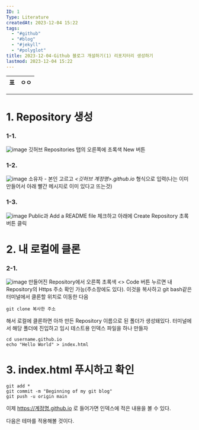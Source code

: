 ```yaml
---
ID: 1
Type: Literature
createdAt: 2023-12-04 15:22
tags:
  - "#github"
  - "#blog"
  - "#jekyll"
  - "#polyglot"
title: 2023-12-04-Github 블로그 개설하기(1) 리포지터리 생성하기
lastmod: 2023-12-04 15:22
---
```

| 표 |ㅇㅇ |
| --- | --- |
***
# 1. Repository 생성

### 1-1.
![image](https://github.com/hionpu/hionpu.github.io/assets/111286364/cb721c89-9865-4fbc-ae40-ebfbb0e12479)
깃허브 Repositories 탭의 오른쪽에 초록색 New 버튼

### 1-2.
![image](https://github.com/hionpu/hionpu.github.io/assets/111286364/dd573081-6fca-4e49-91d1-b1695488f991)
소유자 - 본인 고르고 _<깃허브 계정명>.github.io_ 형식으로 입력(나는 이미 만들어서 아래 빨간 메시지로 이미 있다고 뜨는것)

### 1-3.
![image](https://github.com/hionpu/hionpu.github.io/assets/111286364/76025c67-7d43-4735-9913-b57b0985ab2b)
Public과 Add a README file 체크하고 아래에 Create Repository 초록버튼 클릭
# 2. 내 로컬에 클론
### 2-1.
![image](https://github.com/hionpu/hionpu.github.io/assets/111286364/a229797f-8ae0-460c-ac42-61edcccc0a2d)
만들어진 Repository에서 오른쪽 초록색 <> Code 버튼 누르면 내 Repository의 Https 주소 확인 가능(주소창에도 있다). 이것을 복사하고 git bash같은 터미널에서 클론할 위치로 이동한 다음

```
git clone 복사한 주소
```

해서 로컬에 클론하면 아까 만든 Repository 이름으로 된 폴더가 생성돼있다. 터미널에서 해당 폴더에 진입하고 임시 테스트용 인덱스 파일을 하나 만들자

```
cd username.github.io
echo "Hello World" > index.html
```

# 3. index.html 푸시하고 확인
```
git add *
git commit -m "Beginning of my git blog"
git push -u origin main
```

이제 https://계정명.github.io 로 들어가면 인덱스에 적은 내용을 볼 수 있다.

다음은 테마를 적용해볼 것이다.